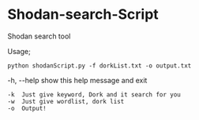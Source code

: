 # Shodan-search-Script
Shodan search tool

Usage;

	python shodanScript.py -f dorkList.txt -o output.txt

-h, --help  show this help message and exit

	-k  Just give keyword, Dork and it search for you
	-w  Just give wordlist, dork list
 	-o  Output!
 
